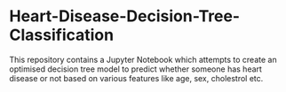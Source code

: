 # Heart-Disease-Decision-Tree-Classification
This repository contains a Jupyter Notebook which attempts to create an optimised decision tree model to predict whether someone has heart disease or not based on various features like age, sex, cholestrol etc.

